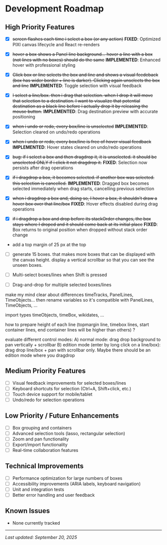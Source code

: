 # Development Roadmap

## High Priority Features
- [x] ~~screen flashes each time i select a box (or any action)~~ **FIXED**: Optimized PIXI canvas lifecycle and React re-renders
- [x] ~~hover a box shows a Panel line background... hover a line with a box (not lines with no boxes) should do the same~~ **IMPLEMENTED**: Enhanced hover with professional styling
- [x] ~~Click box or line selects the box and line and shows a visual feedeback (box has wider border + line is darker). Clicking again unselects the box and line~~ **IMPLEMENTED**: Toggle selection with visual feedback
- [x] ~~I select a line/box. then i drag that selection. when I drop it will move that selection to a destination. I want to visualize that potential destination as a black line before i actually drop it by releasing the mouse button.~~ **IMPLEMENTED**: Drag destination preview with accurate positioning
- [x] ~~when i undo or redo, every box/line is unselected~~ **IMPLEMENTED**: Selection cleared on undo/redo operations
- [x] ~~when i undo or redo, every box/line is free of hover visual feedback~~ **IMPLEMENTED**: Hover states cleared on undo/redo operations
- [x] ~~bug: if i select a box and then dragdrop it, it is unselected. it should be unselected ONLY if i click it not dragdrop it.~~ **FIXED**: Selection now persists after drag operations
- [x] ~~if i dragdrop a box, it becomes selected. if another box was selected. this selection is cancelled.~~ **IMPLEMENTED**: Dragged box becomes selected immediately when drag starts, cancelling previous selection
- [x] ~~when i dragdrop a box and, doing so, I hover a box, it shouldn't draw a hover box over that line/box~~ **FIXED**: Hover effects disabled during drag operations
- [x] ~~if i dragdrop a box and drop before its stackOrder changes, the box stays where I droped and it should come back at its initial place~~ **FIXED**: Box returns to original position when dropped without stack order change


- add a top margin of 25 px at the top
- [ ] generate 15 boxes. that makes more boxes that can be displayed with the canvas height. display a vertical scrollbar so that you can see the unseen boxes.
- [ ] Multi-select boxes/lines when Shift is pressed
- [ ] Drag-and-drop for multiple selected boxes/lines


make my mind clear about differences timeTracks, PanelLines, TimeObjects... then
rename variables so it's compatible with PanelLines, TimeObjects, ...

import types timeObjects, timeBox, wikidates, ...

how to prepare height of each line (topmargin line, timebox lines, start container lines, end container lines will be higher than others) ?


evaluate different control modes:
A) normal mode: drag drop background to pan vertically + scrollbar
B) edition mode (enter by long click on a line/box): drag drop line/box + pan with scrollbar only. Maybe there should be an edition mode where you dragdrop 

## Medium Priority Features  
- [ ] Visual feedback improvements for selected boxes/lines
- [ ] Keyboard shortcuts for selection (Ctrl+A, Shift+click, etc.)
- [ ] Touch device support for mobile/tablet
- [ ] Undo/redo for selection operations

## Low Priority / Future Enhancements
- [ ] Box grouping and containers
- [ ] Advanced selection tools (lasso, rectangular selection)
- [ ] Zoom and pan functionality
- [ ] Export/import functionality
- [ ] Real-time collaboration features

## Technical Improvements
- [ ] Performance optimization for large numbers of boxes
- [ ] Accessibility improvements (ARIA labels, keyboard navigation)
- [ ] Unit and integration tests
- [ ] Better error handling and user feedback

## Known Issues
- None currently tracked

---
*Last updated: September 20, 2025*